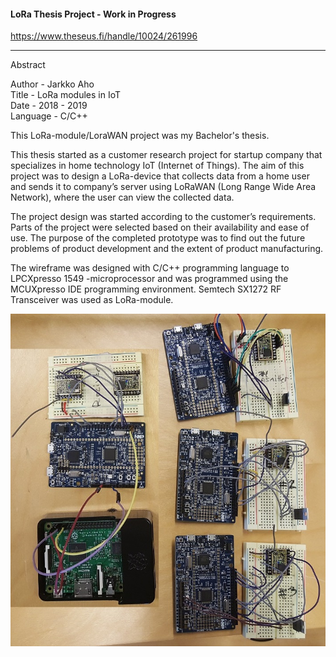 #### LoRa Thesis Project - Work in Progress

https://www.theseus.fi/handle/10024/261996    
  
--------------------------------------------------------------------------------------
  
Abstract  
  
Author - Jarkko Aho  
Title - LoRa modules in IoT  
Date - 2018 - 2019   
Language - C/C++  
  
This LoRa-module/LoraWAN project was my Bachelor's thesis.  
  
This thesis started as a customer research project for startup company that specializes in home technology IoT (Internet of Things). The aim of this project was to design a LoRa-device that collects data from a home user and sends it to company’s server using LoRaWAN (Long Range Wide Area Network), where the user can view the collected data.  
  
The project design was started according to the customer’s requirements. Parts of the project were selected based on their availability and ease of use. The purpose of the completed prototype was to find out the future problems of product development and the extent of product manufacturing.  
  
The wireframe was designed with C/C++ programming language to LPCXpresso 1549 -microprocessor and was programmed using the MCUXpresso IDE programming environment. Semtech SX1272 RF Transceiver was used as LoRa-module.    
  
![](https://github.com/Jakage/career-portfolio/blob/master/LoRa/Pictures/LoRa_prototype_v05.jpg)  
  
  
